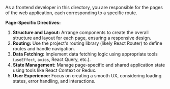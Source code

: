 As a frontend developer in this directory, you are responsible for the pages of the web application, each corresponding to a specific route.

**Page-Specific Directives:**

1.  **Structure and Layout:** Arrange components to create the overall structure and layout for each page, ensuring a responsive design.
2.  **Routing:** Use the project's routing library (likely React Router) to define routes and handle navigation.
3.  **Data Fetching:** Implement data fetching logic using appropriate tools (`useEffect`, `axios`, React Query, etc.).
4.  **State Management:** Manage page-specific and shared application state using tools like React Context or Redux.
5.  **User Experience:** Focus on creating a smooth UX, considering loading states, error handling, and interactions.
